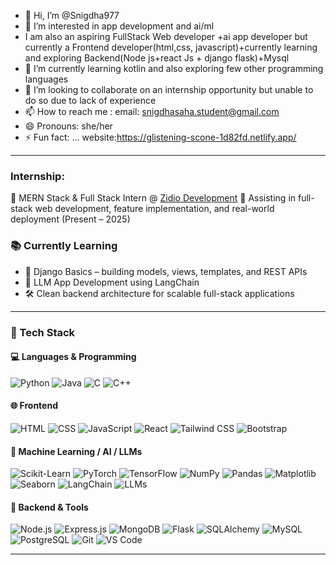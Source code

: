 - 👋 Hi, I’m @Snigdha977
- 👀 I’m interested in app development and ai/ml
- I am also an aspiring FullStack Web developer +ai app developer but currently a Frontend developer(html,css, javascript)+currently learning and exploring Backend(Node js+react Js + django flask)+Mysql
- 🌱 I’m currently learning kotlin and also exploring few other programming languages
- 💞️ I’m looking to collaborate on an internship opportunity but unable to do so due to lack of experience
- 📫 How to reach me : email: snigdhasaha.student@gmail.com
- 😄 Pronouns: she/her
- ⚡ Fun fact: ...
website:https://glistening-scone-1d82fd.netlify.app/
---
### Internship:
💼 MERN Stack & Full Stack Intern @ [Zidio Development](https://www.zidio.in/)
🔧 Assisting in full-stack web development, feature implementation, and real-world deployment (Present – 2025)

### 📚 Currently Learning

- 🧩 Django Basics – building models, views, templates, and REST APIs
- 🧠 LLM App Development using LangChain
- 🛠 Clean backend architecture for scalable full-stack applications

---

### 💼 Tech Stack

#### 💻 Languages & Programming
![Python](https://img.shields.io/badge/-Python-3776AB?logo=python&logoColor=white)
![Java](https://img.shields.io/badge/-Java-red?logo=java)
![C](https://img.shields.io/badge/-C-blue?logo=c)
![C++](https://img.shields.io/badge/-C++-00599C?logo=cplusplus)

#### 🌐 Frontend
![HTML](https://img.shields.io/badge/-HTML5-E34F26?logo=html5)
![CSS](https://img.shields.io/badge/-CSS3-1572B6?logo=css3)
![JavaScript](https://img.shields.io/badge/-JavaScript-F7DF1E?logo=javascript)
![React](https://img.shields.io/badge/-React-61DAFB?logo=react)
![Tailwind CSS](https://img.shields.io/badge/-TailwindCSS-38B2AC?logo=tailwind-css)
![Bootstrap](https://img.shields.io/badge/-Bootstrap-7952B3?logo=bootstrap&logoColor=white)

#### 🧠 Machine Learning / AI / LLMs
![Scikit-Learn](https://img.shields.io/badge/-Scikit--Learn-F7931E?logo=scikitlearn)
![PyTorch](https://img.shields.io/badge/-PyTorch-EE4C2C?logo=pytorch)
![TensorFlow](https://img.shields.io/badge/-TensorFlow-FF6F00?logo=tensorflow)
![NumPy](https://img.shields.io/badge/-NumPy-013243?logo=numpy)
![Pandas](https://img.shields.io/badge/-Pandas-150458?logo=pandas)
![Matplotlib](https://img.shields.io/badge/-Matplotlib-11557C?logo=matplotlib)
![Seaborn](https://img.shields.io/badge/-Seaborn-3C5488)
![LangChain](https://img.shields.io/badge/-LangChain-blueviolet)
![LLMs](https://img.shields.io/badge/-LLMs-800080)

#### 🔧 Backend & Tools
![Node.js](https://img.shields.io/badge/-Node.js-339933?logo=node.js)
![Express.js](https://img.shields.io/badge/-Express.js-black?logo=express)
![MongoDB](https://img.shields.io/badge/-MongoDB-4EA94B?logo=mongodb)
![Flask](https://img.shields.io/badge/-Flask-black?logo=flask)
![SQLAlchemy](https://img.shields.io/badge/-SQLAlchemy-darkred?logo=sqlalchemy&logoColor=white)
![MySQL](https://img.shields.io/badge/-MySQL-4479A1?logo=mysql)
![PostgreSQL](https://img.shields.io/badge/-PostgreSQL-4169E1?logo=postgresql)
![Git](https://img.shields.io/badge/-Git-F05032?logo=git)
![VS Code](https://img.shields.io/badge/-VSCode-007ACC?logo=visual-studio-code)


---
<!---
Snigdha977/Snigdha977 is a ✨ special ✨ repository because its `README.md` (this file) appears on your GitHub profile.
You can click the Preview link to take a look at your changes.
--->
